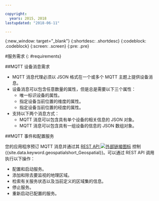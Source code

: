 ```yaml
---

copyright:
  years: 2015, 2018
lastupdated: "2018-06-11"

---
```


<!-- Attribute definitions -->
{:new_window: target="_blank"}
{:shortdesc: .shortdesc}
{:codeblock: .codeblock}
{:screen: .screen}
{:pre: .pre}

#服务需求
{: #requirements}


##MQTT 设备消息需求

* MQTT 消息代理必须以 JSON 格式在一个或多个 MQTT 主题上提供设备消息。
* 设备消息可以包含任意数量的属性，但是总是需要以下三个属性：
	* 唯一标识设备的属性。
	* 指定设备当前位置的维度的属性。
	* 指定设备当前位置的经度的属性。
* 支持以下两个消息方式：
	* MQTT 消息可以包含具有单个设备的相关信息的 JSON 对象。
	* MQTT 消息可以包含具有一组设备的信息的 JSON 数组对象。

##MQTT 事件和配置服务

您的应用程序预订 MQTT 消息并通过其 [REST API ![外部链接图标](../../icons/launch-glyph.svg "外部链接图标")](https://console.ng.bluemix.net/apidocs/246) 控制 {{site.data.keyword.geospatialshort_Geospatial}}。可以通过 REST API 调用执行以下操作：

* 配置和启动服务。
* 添加和除去要监视的地理区域。
* 检索有关服务状态以及当前定义的区域集的信息。
* 停止服务。
* 重新启动已配置的服务。
